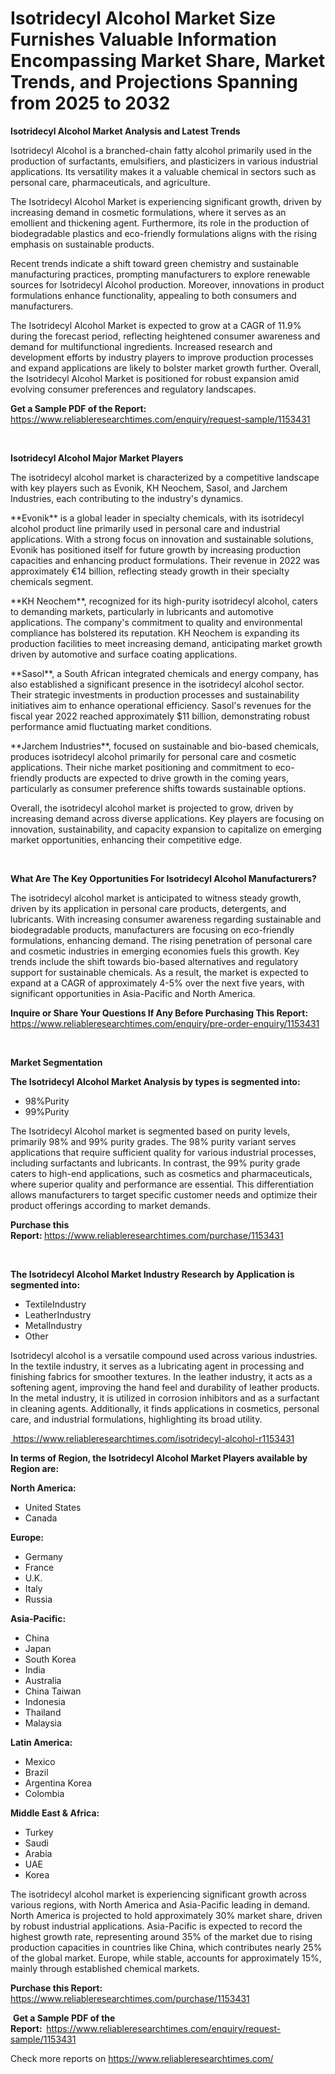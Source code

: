 <p><h1>Isotridecyl Alcohol Market Size Furnishes Valuable Information Encompassing Market Share, Market Trends, and Projections Spanning from 2025 to 2032</h1></p><p><strong>Isotridecyl Alcohol Market Analysis and Latest Trends</strong></p>
<p><p>Isotridecyl Alcohol is a branched-chain fatty alcohol primarily used in the production of surfactants, emulsifiers, and plasticizers in various industrial applications. Its versatility makes it a valuable chemical in sectors such as personal care, pharmaceuticals, and agriculture.</p><p>The Isotridecyl Alcohol Market is experiencing significant growth, driven by increasing demand in cosmetic formulations, where it serves as an emollient and thickening agent. Furthermore, its role in the production of biodegradable plastics and eco-friendly formulations aligns with the rising emphasis on sustainable products.</p><p>Recent trends indicate a shift toward green chemistry and sustainable manufacturing practices, prompting manufacturers to explore renewable sources for Isotridecyl Alcohol production. Moreover, innovations in product formulations enhance functionality, appealing to both consumers and manufacturers.</p><p>The Isotridecyl Alcohol Market is expected to grow at a CAGR of 11.9% during the forecast period, reflecting heightened consumer awareness and demand for multifunctional ingredients. Increased research and development efforts by industry players to improve production processes and expand applications are likely to bolster market growth further. Overall, the Isotridecyl Alcohol Market is positioned for robust expansion amid evolving consumer preferences and regulatory landscapes.</p></p>
<p><strong>Get a Sample PDF of the Report:&nbsp;</strong> <a href="https://www.reliableresearchtimes.com/enquiry/request-sample/1153431?utm_campaign=2931&utm_medium=2&utm_source=Github&utm_content=ia&utm_term=31032025&utm_id=isotridecyl-alcohol">https://www.reliableresearchtimes.com/enquiry/request-sample/1153431</a></p>
<p>&nbsp;</p>
<p><strong>Isotridecyl Alcohol Major Market Players</strong></p>
<p><p>The isotridecyl alcohol market is characterized by a competitive landscape with key players such as Evonik, KH Neochem, Sasol, and Jarchem Industries, each contributing to the industry's dynamics.</p><p>**Evonik** is a global leader in specialty chemicals, with its isotridecyl alcohol product line primarily used in personal care and industrial applications. With a strong focus on innovation and sustainable solutions, Evonik has positioned itself for future growth by increasing production capacities and enhancing product formulations. Their revenue in 2022 was approximately €14 billion, reflecting steady growth in their specialty chemicals segment.</p><p>**KH Neochem**, recognized for its high-purity isotridecyl alcohol, caters to demanding markets, particularly in lubricants and automotive applications. The company's commitment to quality and environmental compliance has bolstered its reputation. KH Neochem is expanding its production facilities to meet increasing demand, anticipating market growth driven by automotive and surface coating applications.</p><p>**Sasol**, a South African integrated chemicals and energy company, has also established a significant presence in the isotridecyl alcohol sector. Their strategic investments in production processes and sustainability initiatives aim to enhance operational efficiency. Sasol's revenues for the fiscal year 2022 reached approximately $11 billion, demonstrating robust performance amid fluctuating market conditions.</p><p>**Jarchem Industries**, focused on sustainable and bio-based chemicals, produces isotridecyl alcohol primarily for personal care and cosmetic applications. Their niche market positioning and commitment to eco-friendly products are expected to drive growth in the coming years, particularly as consumer preference shifts towards sustainable options.</p><p>Overall, the isotridecyl alcohol market is projected to grow, driven by increasing demand across diverse applications. Key players are focusing on innovation, sustainability, and capacity expansion to capitalize on emerging market opportunities, enhancing their competitive edge.</p></p>
<p>&nbsp;</p>
<p><strong>What Are The Key Opportunities For Isotridecyl Alcohol Manufacturers?</strong></p>
<p><p>The isotridecyl alcohol market is anticipated to witness steady growth, driven by its application in personal care products, detergents, and lubricants. With increasing consumer awareness regarding sustainable and biodegradable products, manufacturers are focusing on eco-friendly formulations, enhancing demand. The rising penetration of personal care and cosmetic industries in emerging economies fuels this growth. Key trends include the shift towards bio-based alternatives and regulatory support for sustainable chemicals. As a result, the market is expected to expand at a CAGR of approximately 4-5% over the next five years, with significant opportunities in Asia-Pacific and North America.</p></p>
<p><strong>Inquire or Share Your Questions If Any Before Purchasing This Report:</strong> <a href="https://www.reliableresearchtimes.com/enquiry/pre-order-enquiry/1153431?utm_campaign=2931&utm_medium=2&utm_source=Github&utm_content=ia&utm_term=31032025&utm_id=isotridecyl-alcohol">https://www.reliableresearchtimes.com/enquiry/pre-order-enquiry/1153431</a></p>
<p>&nbsp;</p>
<p><strong>Market Segmentation</strong></p>
<p><strong>The Isotridecyl Alcohol Market Analysis by types is segmented into:</strong></p>
<p><ul><li>98%Purity</li><li>99%Purity</li></ul></p>
<p><p>The Isotridecyl Alcohol market is segmented based on purity levels, primarily 98% and 99% purity grades. The 98% purity variant serves applications that require sufficient quality for various industrial processes, including surfactants and lubricants. In contrast, the 99% purity grade caters to high-end applications, such as cosmetics and pharmaceuticals, where superior quality and performance are essential. This differentiation allows manufacturers to target specific customer needs and optimize their product offerings according to market demands.</p></p>
<p><strong>Purchase this Report:&nbsp;</strong><a href="https://www.reliableresearchtimes.com/purchase/1153431?utm_campaign=2931&utm_medium=2&utm_source=Github&utm_content=ia&utm_term=31032025&utm_id=isotridecyl-alcohol">https://www.reliableresearchtimes.com/purchase/1153431</a></p>
<p>&nbsp;</p>
<p><strong>The Isotridecyl Alcohol Market Industry Research by Application is segmented into:</strong></p>
<p><ul><li>TextileIndustry</li><li>LeatherIndustry</li><li>MetalIndustry</li><li>Other</li></ul></p>
<p><p>Isotridecyl alcohol is a versatile compound used across various industries. In the textile industry, it serves as a lubricating agent in processing and finishing fabrics for smoother textures. In the leather industry, it acts as a softening agent, improving the hand feel and durability of leather products. In the metal industry, it is utilized in corrosion inhibitors and as a surfactant in cleaning agents. Additionally, it finds applications in cosmetics, personal care, and industrial formulations, highlighting its broad utility.</p></p>
<p><a href="https://www.reliableresearchtimes.com/isotridecyl-alcohol-r1153431?utm_campaign=2931&utm_medium=2&utm_source=Github&utm_content=ia&utm_term=31032025&utm_id=isotridecyl-alcohol">&nbsp;https://www.reliableresearchtimes.com/isotridecyl-alcohol-r1153431</a></p>
<p><strong>In terms of Region, the Isotridecyl Alcohol Market Players available by Region are:</strong></p>
<p>
    <p> <strong> North America: </strong>
        <ul>
            <li>United States</li>
            <li>Canada</li>
        </ul>
        </p> 
    <p> <strong> Europe: </strong>
        <ul>
            <li>Germany</li>
            <li>France</li>
            <li>U.K.</li>
            <li>Italy</li>
            <li>Russia</li>
        </ul>
        </p> 
    <p> <strong> Asia-Pacific: </strong>
        <ul>
            <li>China</li>
            <li>Japan</li>
            <li>South Korea</li>
            <li>India</li>
            <li>Australia</li>
            <li>China Taiwan</li>
            <li>Indonesia</li>
            <li>Thailand</li>
            <li>Malaysia</li>
        </ul>
        </p> 
    <p> <strong> Latin America: </strong>
        <ul>
            <li>Mexico</li>
            <li>Brazil</li>
            <li>Argentina Korea</li>
            <li>Colombia</li>
        </ul>
        </p> 
    <p> <strong> Middle East & Africa: </strong>
        <ul>
            <li>Turkey</li>
            <li>Saudi</li>
            <li>Arabia</li>
            <li>UAE</li>
            <li>Korea</li>
        </ul>
    </p>
    </p>
<p><p>The isotridecyl alcohol market is experiencing significant growth across various regions, with North America and Asia-Pacific leading in demand. North America is projected to hold approximately 30% market share, driven by robust industrial applications. Asia-Pacific is expected to record the highest growth rate, representing around 35% of the market due to rising production capacities in countries like China, which contributes nearly 25% of the global market. Europe, while stable, accounts for approximately 15%, mainly through established chemical markets.</p></p>
<p><strong>Purchase this Report: </strong><a href="https://www.reliableresearchtimes.com/purchase/1153431?utm_campaign=2931&utm_medium=2&utm_source=Github&utm_content=ia&utm_term=31032025&utm_id=isotridecyl-alcohol">https://www.reliableresearchtimes.com/purchase/1153431</a></p>
<p>&nbsp;<strong>Get a Sample PDF of the Report:&nbsp;&nbsp;</strong><a href="https://www.reliableresearchtimes.com/enquiry/request-sample/1153431?utm_campaign=2931&utm_medium=2&utm_source=Github&utm_content=ia&utm_term=31032025&utm_id=isotridecyl-alcohol">https://www.reliableresearchtimes.com/enquiry/request-sample/1153431</a></p>
<p><strong></strong></p>
<p>Check more reports on <a href="https://www.reliableresearchtimes.com/?utm_campaign=2931&utm_medium=2&utm_source=Github&utm_content=ia&utm_term=31032025&utm_id=isotridecyl-alcohol">https://www.reliableresearchtimes.com/</a></p>